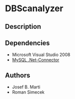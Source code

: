 # DBScanalyzer
 
## Description

## Dependencies

* Microsoft Visual Studio 2008
* [MySQL .Net-Connector](http://dev.mysql.com/doc/refman/5.1/en/connector-net.html) 

## Authors

* Josef B. Marti
* Roman Simecek
